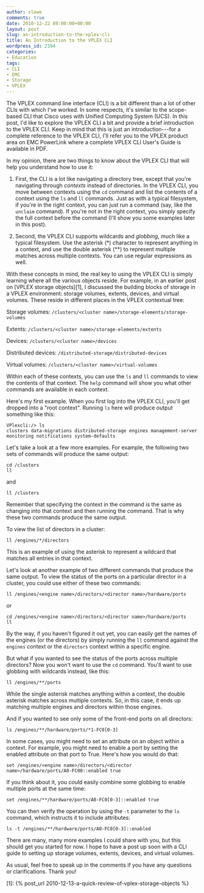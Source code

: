 ```yaml
---
author: slowe
comments: true
date: 2010-12-22 09:00:00+00:00
layout: post
slug: an-introduction-to-the-vplex-cli
title: An Introduction to the VPLEX CLI
wordpress_id: 2194
categories:
- Education
tags:
- CLI
- EMC
- Storage
- VPLEX
---
```


The VPLEX command line interface (CLI) is a bit different than a lot of other CLIs with which I've worked. In some respects, it's similar to the scope-based CLI that Cisco uses with Unified Computing System (UCS). In this post, I'd like to explore the VPLEX CLI a bit and provide a brief introduction to the VPLEX CLI. Keep in mind that this is just an introduction---for a complete reference to the VPLEX CLI, I'll refer you to the VPLEX product area on EMC PowerLink where a complete VPLEX CLI User's Guide is available in PDF.

In my opinion, there are two things to know about the VPLEX CLI that will help you understand how to use it:

1. First, the CLI is a lot like navigating a directory tree, except that you're navigating through _contexts_ instead of directories. In the VPLEX CLI, you move between contexts using the `cd` command and list the contents of a context using the `ls` and `ll` commands. Just as with a typical filesystem, if you're in the right context, you can just run a command (say, like the `unclaim` command). If you're not in the right context, you simply specify the full context before the command (I'll show you some examples later in this post).

2. Second, the VPLEX CLI supports wildcards and _globbing_, much like a typical filesystem. Use the asterisk (\*) character to represent anything in a context, and use the double asterisk (\*\*) to represent multiple matches across multiple contexts. You can use regular expressions as well.

With these concepts in mind, the real key to using the VPLEX CLI is simply learning where all the various objects reside. For example, in an earlier post on [VPLEX storage objects][1], I discussed the building blocks of storage in a VPLEX environment: storage volumes, extents, devices, and virtual volumes. These reside in different places in the VPLEX contextual tree:

Storage volumes: `/clusters/<cluster name>/storage-elements/storage-volumes`  

Extents: `/clusters/<cluster name>/storage-elements/extents`  

Devices: `/clusters/<cluster name>/devices`  

Distributed devices: `/distributed-storage/distributed-devices`  

Virtual volumes: `/clusters/<cluster name>/virtual-volumes`

Within each of these contexts, you can use the `ls` and `ll` commands to view the contents of that context. The `help` command will show you what other commands are available in each context.

Here's my first example. When you first log into the VPLEX CLI, you'll get dropped into a "root context". Running `ls` here will produce output something like this:

	VPlexcli:/> ls  
	clusters data-migrations distributed-storage engines management-server  
	monitoring notifications system-defaults

Let's take a look at a few more examples. For example, the following two sets of commands will produce the same output:

	cd /clusters  
	ll

and

	ll /clusters

Remember that specifying the context in the command is the same as changing into that context and then running the command. That is why these two commands produce the same output.

To view the list of directors in a cluster:

	ll /engines/*/directors

This is an example of using the asterisk to represent a wildcard that matches all entries in that context.

Let's look at another example of two different commands that produce the same output. To view the status of the ports on a particular director in a cluster, you could use either of these two commands:

	ll /engines/<engine name>/directors/<director name>/hardware/ports

or

	cd /engines/<engine name>/directors/<director name>/hardware/ports  
	ll

By the way, if you haven't figured it out yet, you can easily get the names of the engines (or the directors) by simply running the `ll` command against the `engines` context or the `directors` context within a specific engine.

But what if you wanted to see the status of the ports across multiple directors? Now you won't want to use the `cd` command. You'll want to use globbing with wildcards instead, like this:

	ll /engines/**/ports

While the single asterisk matches anything within a context, the double asterisk matches across multiple contexts. So, in this case, it ends up matching multiple engines and directors within those engines.

And if you wanted to see only some of the front-end ports on all directors:

	ls /engines/**/hardware/ports/*1-FC0[0-3]

In some cases, you might need to set an attribute on an object within a context. For example, you might need to enable a port by setting the enabled attribute on that port to True. Here's how you would do that:

	set /engines/<engine name>/directors/<director name>/hardware/ports/A0-FC00::enabled true

If you think about it, you could easily combine some globbing to enable multiple ports at the same time:

	set /engines/**/hardware/ports/A0-FC0[0-3]::enabled true

You can then verify the operation by using the `-t` parameter to the `ls` command, which instructs it to include attributes:

	ls -t /engines/**/hardware/ports/A0-FC0[0-3]::enabled

There are many, many more examples I could share with you, but this should get you started for now. I hope to have a post up soon with a CLI guide to setting up storage volumes, extents, devices, and virtual volumes.

As usual, feel free to speak up in the comments if you have any questions or clarifications. Thank you!

[1]: {% post_url 2010-12-13-a-quick-review-of-vplex-storage-objects %}

